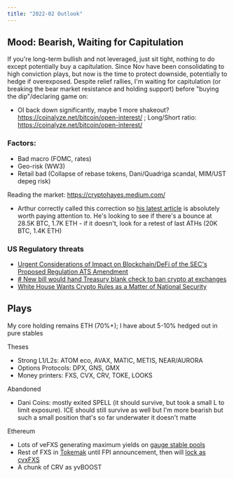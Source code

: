 ```yaml
---
title: "2022-02 Outlook"
---
```


## Mood: Bearish, Waiting for Capitulation

If you're long-term bullish and not leveraged, just sit tight, nothing to do except potentially buy a capitulation. Since Nov have been consolidating to high conviction plays, but now is the time to protect downside, potentially to hedge if overexposed. Despite relief rallies, I'm waiting for capitulation (or breaking the bear market resistance and holding support) before "buying the dip"/declaring game on:
* OI back down significantly, maybe 1 more shakeout? https://coinalyze.net/bitcoin/open-interest/ ; Long/Short ratio: https://coinalyze.net/bitcoin/open-interest/

### Factors:
* Bad macro (FOMC, rates)
* Geo-risk (WW3)
* Retail bad (Collapse of rebase tokens, Dani/Quadriga scandal, MIM/UST depeg risk)

Reading the market: https://cryptohayes.medium.com/
* Arthur correctly called this correction so [his latest article](https://cryptohayes.medium.com/bottomless-29160a0156cd) is absolutely worth paying attention to. He's looking to see if there's a bounce at 28.5K BTC, 1.7K ETH - if it doesn't, look for a retest of last ATHs (20K BTC, 1.4K ETH)

### US Regulatory threats
* [Urgent Considerations of Impact on Blockchain/DeFi of the SEC's Proposed Regulation ATS Amendment](https://lexnode.substack.com/p/urgent-considerations-of-impact-on?justPublished=true)
* [# New bill would hand Treasury blank check to ban crypto at exchanges](https://www.coincenter.org/new-bill-would-hand-treasury-blank-check-to-ban-crypto-at-exchanges/)
* [White House Wants Crypto Rules as a Matter of National Security](https://www.barrons.com/articles/white-house-executive-action-regulate-cryptos-national-security-51643312454)

## Plays
My core holding remains ETH (70%+); I have about 5-10% hedged out in pure stables

Theses
  * Strong L1/L2s: ATOM eco, AVAX, MATIC, METIS, NEAR/AURORA
  * Options Protocols: DPX, GNS, GMX
  * Money printers: FXS, CVX, CRV, TOKE, LOOKS

Abandoned
* Dani Coins: mostly exited SPELL (it should survive, but took a small L to limit exposure). ICE should still survive as well but I'm more bearish but such a small position that's so far underwater it doesn't matte

Ethereum
* Lots of veFXS generating maximum yields on [gauge stable pools](https://app.frax.finance/staking#)
* Rest of FXS in [Tokemak](https://www.tokemak.xyz/) until FPI announcement, then will [lock as cvxFXS](https://frax.convexfinance.com/)
* A chunk of CRV as yvBOOST
